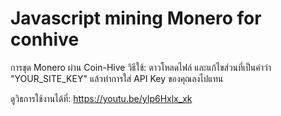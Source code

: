 # Javascript mining Monero for conhive
การขุด Monero ผ่าน Coin-Hive
วิธีใช้: ดาวโหลดไฟล์ และแก้ไขส่วนที่เป็นคำว่า "YOUR_SITE_KEY" แล้วทำการใส่ API Key ของคุณลงไปแทน

ดูวิธการใช้งานได้ที่: https://youtu.be/yIp6Hxlx_xk
